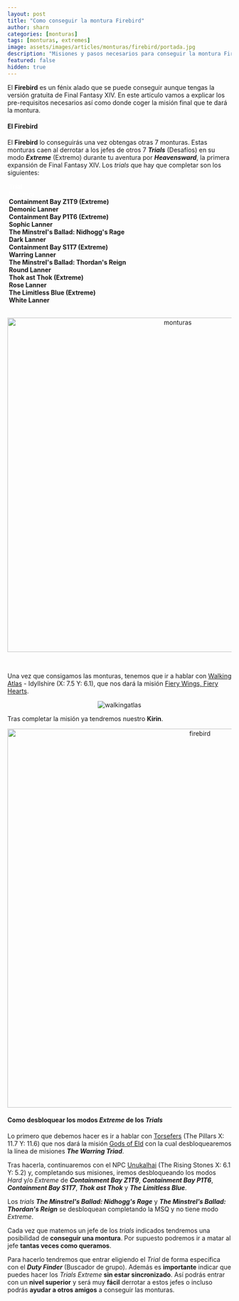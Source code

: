 ```yaml
---
layout: post
title: "Como conseguir la montura Firebird"
author: sharn
categories: [monturas]
tags: [monturas, extremes]
image: assets/images/articles/monturas/firebird/portada.jpg
description: "Misiones y pasos necesarios para conseguir la montura Firebird"
featured: false
hidden: true
---
```

El **Firebird** es un fénix alado que se puede conseguir aunque tengas la versión gratuita de Final Fantasy XIV. En este artículo vamos a explicar los pre-requisitos necesarios así como donde coger la misión final que te dará la montura.

#### El Firebird

El **Firebird** lo conseguirás una vez obtengas otras 7 monturas. Estas monturas caen al derrotar a los jefes de otros 7 ***Trials*** (Desafíos) en su modo ***Extreme*** (Extremo) durante tu aventura por ***Heavensward***, la primera expansión de Final Fantasy XIV. Los *trials* que hay que completar son los siguientes:

<div class="container">
    <div class="span2">
        <div class="row">
            <div class="col-7 border bg-secondary">
                <font color="white"><b>&nbsp;Trial &nbsp;</b></font>
            </div>    
            <div class="col-5 border bg-secondary">
                <font color="white"><b>&nbsp;Montura&nbsp;</b></font>
            </div>
        </div>
        <div class="row">
            <div class="col-7 border bg-light">
                <b>&nbsp;Containment Bay Z1T9 (Extreme)&nbsp;</b>
            </div>    
            <div class="col-5 border bg-light">
                <b>&nbsp;Demonic Lanner&nbsp;</b>
            </div>
        </div>
        <div class="row">
            <div class="col-7 border bg-light">
                <b>&nbsp;Containment Bay P1T6 (Extreme)&nbsp;</b>
            </div>    
            <div class="col-5 border bg-light">
                <b>&nbsp;Sophic Lanner&nbsp;</b>
            </div>
        </div>
        <div class="row">
            <div class="col-7 border bg-light">
                <b>&nbsp;The Minstrel's Ballad: Nidhogg's Rage&nbsp;</b>
            </div>    
            <div class="col-5 border bg-light">
                <b>&nbsp;Dark Lanner&nbsp;</b>
            </div>
        </div>
        <div class="row">
            <div class="col-7 border bg-light">
                <b>&nbsp;Containment Bay S1T7 (Extreme)&nbsp;</b>
            </div>    
            <div class="col-5 border bg-light">
                <b>&nbsp;Warring Lanner&nbsp;</b>
            </div>
        </div>
        <div class="row">
            <div class="col-7 border bg-light">
                <b>&nbsp;The Minstrel's Ballad: Thordan's Reign&nbsp;</b>
            </div>    
            <div class="col-5 border bg-light">
                <b>&nbsp;Round Lanner&nbsp;</b>
            </div>
        </div>
        <div class="row">
            <div class="col-7 border bg-light">
                <b>&nbsp;Thok ast Thok (Extreme)&nbsp;</b>
            </div>    
            <div class="col-5 border bg-light">
                <b>&nbsp;Rose Lanner&nbsp;</b>
            </div>
        </div>
        <div class="row">
            <div class="col-7 border bg-light">
                <b>&nbsp;The Limitless Blue (Extreme)&nbsp;</b>
            </div>    
            <div class="col-5 border bg-light">
                <b>&nbsp;White Lanner&nbsp;</b>
            </div>
        </div>
    </div>
</div>
<br/>
<p align="center"><img src="{{ site.baseurl }}/assets/images/articles/monturas/firebird/lanners.jpg" width="750" alt="monturas"/></p>
<br/>

Una vez que consigamos las monturas, tenemos que ir a hablar con <a href="https://na.finalfantasyxiv.com/lodestone/playguide/db/npc/npc/8a0d6d76f9f/" target="_blank" class="eorzeadb_link">Walking Atlas</a> - Idyllshire (X: 7.5 Y: 6.1), que nos dará la misión <a href="https://na.finalfantasyxiv.com/lodestone/playguide/db/quest/ee552b1c76e/" target="_blank" class="eorzeadb_link">Fiery Wings, Fiery Hearts</a>. 

<p align="center"><img src="{{ site.baseurl }}/assets/images/articles/monturas/firebird/walkingatlas.jpg" alt="walkingatlas"/></p>

Tras completar la misión ya tendremos nuestro **Kirin**.

<p align="center"><img src="{{ site.baseurl }}/assets/images/articles/monturas/firebird/firebird.jpg" width="850" alt="firebird"/></p>

#### Como desbloquear los modos *Extreme* de los *Trials*

<!---Para poder desbloquear los modos *Extreme* primero tenemos que haber completado los modos ***Hard***. Algunos se desbloquean completando la **Misión Principal** de ***A Realm Reborn***. Estos son ***Thornmarch***, ***The Whorleater***, ***The Striking Tree*** y ***Akh Afah Amphitheatre***. 

Para desbloquear el resto hay que completar la siguiente cadena de misiones.

* La primera misión que tienes que completar es <a href="https://na.finalfantasyxiv.com/lodestone/playguide/db/quest/3f881a1b15a/" target="_blank" class="eorzeadb_link">A Recurring Problem</a>, que nos la dará <a href="https://na.finalfantasyxiv.com/lodestone/playguide/db/npc/npc/f64497fe8b0/" target="_blank" class="eorzeadb_link">Urianger</a> en <i>The Waking Sands</i> (X:6, Y:5).

* La siguiente misión es <a href="https://na.finalfantasyxiv.com/lodestone/playguide/db/quest/5461de86d50/" target="_blank" class="eorzeadb_link">Ifrit Bleeds, We Can Kill It</a>, que te la da <a href="https://na.finalfantasyxiv.com/lodestone/playguide/db/npc/npc/4ecd29478b6/" target="_blank" class="eorzeadb_link">Thancred</a> en <i>The Waking Sands</i> (X:6, Y:5), desbloqueamos **The Bowl of Embers (Hard)**.

* La tercera misión <a href="https://na.finalfantasyxiv.com/lodestone/playguide/db/quest/5a370d18685/" target="_blank" class="eorzeadb_link">In for Garuda Awakening</a>, que te la entrega <a href="https://na.finalfantasyxiv.com/lodestone/playguide/db/npc/npc/164caa2142a/" target="_blank" class="eorzeadb_link">Papalymo</a> en <i>The Waking Sands</i> (X:6, Y:5), desbloqueamos **The Howling Eye (Hard)**.

* Y por último, <a href="https://na.finalfantasyxiv.com/lodestone/playguide/db/quest/3fe58aa572c/" target="_blank" class="eorzeadb_link">In a Titan Spot</a>, que te la dará <a href="https://na.finalfantasyxiv.com/lodestone/playguide/db/npc/npc/d41334a24d7/" target="_blank" class="eorzeadb_link">Y'shtola</a> en <i>The Waking Sands</i> (X:6, Y:5), desbloqueamos **The Navel (Hard)**.
-->
Lo primero que debemos hacer es ir a hablar con <a href="https://na.finalfantasyxiv.com/lodestone/playguide/db/npc/npc/2048d424906/" target="_blank" class="eorzeadb_link">Torsefers</a> (The Pillars
X: 11.7 Y: 11.6) que nos dará la misión <a href="https://na.finalfantasyxiv.com/lodestone/playguide/db/quest/4188c7ded61/" target="_blank" class="eorzeadb_link">Gods of Eld</a> con la cual desbloquearemos la línea de misiones ***The Warring Triad***.

Tras hacerla, continuaremos con el NPC <a href="https://na.finalfantasyxiv.com/lodestone/playguide/db/npc/npc/dd618e47bce/" target="_blank" class="eorzeadb_link">Unukalhai</a> (The Rising Stones X: 6.1 Y: 5.2) y, completando sus misiones, iremos desbloqueando los modos *Hard* y/o *Extreme* de ***Containment Bay Z1T9***, ***Containment Bay P1T6***, ***Containment Bay S1T7***, ***Thok ast Thok*** y ***The Limitless Blue***. 

Los *trials* ***The Minstrel's Ballad: Nidhogg's Rage*** y ***The Minstrel's Ballad: Thordan's Reign*** se desbloquean completando la MSQ y no tiene modo *Extreme*.

<!---
Tras desbloquear las versiones *Hard*, tendremos que continuar con las versiones ***Extreme***. Para esto, hay que completar las siguientes misiones en este orden:

* La 1ª misión es <a href="https://na.finalfantasyxiv.com/lodestone/playguide/db/quest/41b1438823b/" target="_blank" class="eorzeadb_link">Ifrit Ain't Broke</a>, que nos dará <a href="https://na.finalfantasyxiv.com/lodestone/playguide/db/npc/npc/f64497fe8b0/" target="_blank" class="eorzeadb_link">Urianger</a> en <i>The Waking Sands</i> (X:6, Y:5), desbloqueamos **The Bowl of Embers (Extreme)**.

* La 2ª misión es <a href="https://na.finalfantasyxiv.com/lodestone/playguide/db/quest/3c2355cdb01/" target="_blank" class="eorzeadb_link">Gale-force Warning</a>, nos la entrega <a href="https://na.finalfantasyxiv.com/lodestone/playguide/db/npc/npc/dc5622e5466/" target="_blank" class="eorzeadb_link">Vorsaile Heuloix</a> en <i>New Gridania</i> (X:9, Y:11), desbloqueamos **The Howling Eye (Extreme)**.

* La 3ª misión es <a href="https://na.finalfantasyxiv.com/lodestone/playguide/db/quest/aac88614d57/" target="_blank" class="eorzeadb_link">Quake Me Up Before You O'Ghomoro</a>, nos la entrega también <a href="https://na.finalfantasyxiv.com/lodestone/playguide/db/npc/npc/f64497fe8b0/" target="_blank" class="eorzeadb_link">Urianger</a> y desbloqueamos **The Navel (Extreme)**.

* la 4ª misión es <a href="https://na.finalfantasyxiv.com/lodestone/playguide/db/quest/78f3e480c22/" target="_blank" class="eorzeadb_link">Whorl of a Time</a>, nos la facilita <a href="https://na.finalfantasyxiv.com/lodestone/playguide/db/npc/npc/f64497fe8b0/" target="_blank" class="eorzeadb_link">Urianger</a> y desbloqueamos **The Whorleater (Extreme)**.

* La 5ª misión es <a href="https://na.finalfantasyxiv.com/lodestone/playguide/db/quest/ee4927b54eb/" target="_blank" class="eorzeadb_link">Judgment Bolts and Lightning</a>, nos la dará <a href="https://na.finalfantasyxiv.com/lodestone/playguide/db/npc/npc/dbaf4b4266d/" target="_blank" class="eorzeadb_link">Scarlet</a> en <i>New Gridania</i> (X:9.9, Y:11.4) y desbloqueamos **The Striking Tree (Extreme)**.

* La 6ª y última misión es <a href="https://na.finalfantasyxiv.com/lodestone/playguide/db/quest/80ca83bbb9a/" target="_blank" class="eorzeadb_link">Drop Dead Shiva</a>, que nos la dará <a href="https://na.finalfantasyxiv.com/lodestone/playguide/db/npc/npc/f64497fe8b0/" target="_blank" class="eorzeadb_link">Urianger</a> para desbloquear **Akh Afah Amphitheatre (Extreme)**.
-->

Cada vez que matemos un jefe de los *trials* indicados tendremos una posibilidad de **conseguir una montura**. Por supuesto podremos ir a matar al jefe **tantas veces como queramos**.

Para hacerlo tendremos que entrar eligiendo el *Trial* de forma específica con el ***Duty Finder*** (Buscador de grupo). Además es **importante** indicar que puedes hacer los *Trials Extreme* **sin estar sincronizado**. Así podrás entrar con un **nivel superior** y será muy **fácil** derrotar a estos jefes o incluso podrás **ayudar a otros amigos** a conseguir las monturas.